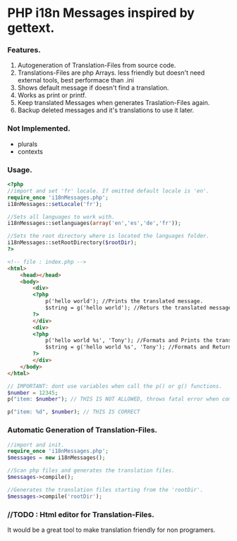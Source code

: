 # PHP i18n Messages inspired by gettext.

### Features.
1. Autogeneration of Translation-Files from source code.
2. Translations-Files are php Arrays. less friendly but doesn't need external tools, best performace than .ini
4. Shows default message if doesn't find a translation.
5. Works as print or printf.
6. Keep translated Messages when generates Traslation-Files again.
7. Backup deleted messages and it's translations to use it later.

### Not Implemented.
* plurals
* contexts



### Usage.
```php
<?php
//import and set 'fr' locale. If omitted default locale is 'en'.
require_once 'i18nMessages.php';
i18nMessages::setLocale('fr');

//Sets all languages to work with.
i18nMessages::setlanguages(array('en','es','de','fr'));

//Sets the root directory where is located the languages folder.
i18nMessages::setRootDirectory($rootDir);
?>
```
```html
<!-- file : index.php -->
<html>
    <head></head>
    <body>
        <div>
        <?php
            p('hello world'); //Prints the translated message.
            $string = g('hello world'); //Returs the translated message.
        ?>
        </div>
        <div>
        <?php 
            p('hello world %s', 'Tony'); //Formats and Prints the translated message.
            $string = g('hello world %s', 'Tony'); //Formats and Returns the translated message.
        ?>
        </div>
    </body>
</html>
```
```php
// IMPORTANT: dont use variables when call the p() or g() functions.
$number = 12345;
p("item: $number"); // THIS IS NOT ALLOWED, throws fatal error when compile Translation-Files

p("item: %d", $number); // THIS IS CORRECT       
```
### Automatic Generation of Translation-Files.
```php
//import and init.
require_once 'i18nMessages.php';
$messages = new i18nMessages();

//Scan php files and generates the translation files. 
$messages->compile();

//Generates the translation files starting from the 'rootDir'. 
$messages->compile('rootDir');
```

### //TODO : Html editor for Translation-Files.
It would be a great tool to make translation friendly for non programers.
